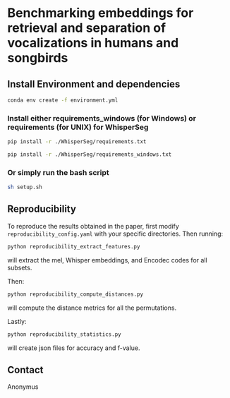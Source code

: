 # Benchmarking embeddings for retrieval and separation of vocalizations in humans and songbirds


## Install Environment and dependencies
```bash 
conda env create -f environment.yml
```
### Install either requirements_windows (for Windows) or requirements (for UNIX) for WhisperSeg
```bash 
pip install -r ./WhisperSeg/requirements.txt
```
```bash 
pip install -r ./WhisperSeg/requirements_windows.txt
```
### Or simply run the bash script
```bash 
sh setup.sh
```
## Reproducibility
To reproduce the results obtained in the paper, first modify ```reproducibility_config.yaml``` with your specific directories. Then running:
```bash 
python reproducibility_extract_features.py
```
will extract the mel, Whisper embeddings, and Encodec codes for all subsets.

Then:
```bash 
python reproducibility_compute_distances.py
```
will compute the distance metrics for all the permutations.

Lastly:
```bash 
python reproducibility_statistics.py
```
will create json files for accuracy and f-value.
## Contact
Anonymus



